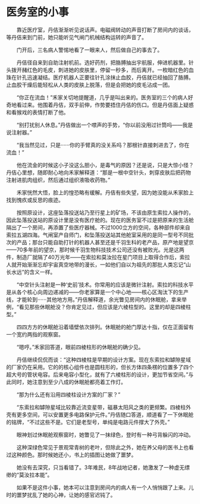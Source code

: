 # 医务室的小事

&emsp;&emsp;靠近医疗室，丹佶渐渐听见说话声。电磁阀转动的声音打断了房间内的谈话，等丹佶来到门前，她只能听见气闸门机械结构运转的声音了。

&emsp;&emsp;门开后，三名病人警惕地看了一眼来人，然后做自己的事去了。

&emsp;&emsp;丹佶径自来到自助注射机前。选好药剂，把胳膊抽出宇航服，伸进机器里。针头拨开赭红色的毛皮，刺进她的皮肤里，停留一秒多，而后离开。一枚暗红色的血珠在针孔迅速凝结。医疗机器人正要往针孔涂抹止血胶，丹佶就已经抽回了胳膊。止血胶干燥后能轻松从人类的皮肤上脱落，但是会把她的皮毛沾成一团。

&emsp;&emsp;“你正在流血！”禾家关切地提醒道，几乎是叫出来的。医务室的三个的病人好奇地看过来。他围着丹佶，双手前伸，作势要捂住丹佶的伤口。但是丹佶面上疑惑和看猴戏的表情打断了他。

&emsp;&emsp;“别打扰别人休息。”丹佶做出一个噤声的手势，“你以前没用过针筒吗——我是说注射器。”

&emsp;&emsp;“我当然见过，只是······你的手臂真的没关系吗？那根针直接刺进去了，你在流血！”

&emsp;&emsp;他在流金的时候这小子没这么胆小，是毒气的原因？还是说，只是大惊小怪？丹佶心里想，随即耐心地向禾家解释道：“那是一根中空针头，刺穿皮肤后把药物注射进肌肉组织，然后通过组织液吸收药物。”

&emsp;&emsp;禾家恍然大悟，脸上的惶恐略有缓解。丹佶有些失望，因为她没能从禾家脸上找到愧疚或反思的痕迹。

&emsp;&emsp;按照原设计，这座坠落投送站乃至行星上的矿场，不该由原生索拉人操作的，因此坠落投送站的原设计里是没有医疗舱的。现在的医务室不过是把原来的生活舱隔出了一个房间，再添置了些医疗器械。不过1000立方的空间，各种部件却来自索拉五湖四海。气闸室产自师门，和坠落投送站其他舱室采用的是同一型号不同批次的产品；那台只能自助打针的机器人甚至还是千羽生科的老产品，原产地是望京——70多年前的望京，那时候千羽生物科技技术公司还没有被败光。光是这两件，制造厂就隔了40万光年——在索拉和莫汝拉在星门项目上取得合作后，索拉人就开始渐渐忘却宇宙真空地带的漫长，一如他们自以为祖先的那批人类忘记“山长水远”的含义一样。

&emsp;&emsp;“中空针头注射是一种‘史前’技术。你常用的应该是微针注射。索拉的科技水平是从各个核心向周边递减的——你老家算是一个中心地——核心区淘汰下的生产线，才能轮到······其他地方用。”丹佶解释道，余光瞥见房间内的休眠舱，拿来举例，“看见那些休眠舱没？你肯定见过，但应该是六棱柱型的。这里的却是四棱柱型。”

&emsp;&emsp;四四方方的休眠舱沿着墙壁依次排列。休眠舱的舱门厚达十指，仅在正面留有一个宽约两指的观察窗。

&emsp;&emsp;“嗯哼。”禾家回答道，眼前四棱柱形的休眠舱的确少见。

&emsp;&emsp;丹佶继续侃侃而谈：“这种四棱柱是早期的设计方案。现在东索拉和罅隙星域的厂家仍在采用。它的的核心组件也是圆柱形的，但长方体四条楞的位置多了四个超大号的管状电容。后来电容小型化，就有了六棱柱形的设计，更加节省空间。”与此同时，她注意到至少八成的休眠舱都亮着工作灯。

&emsp;&emsp;“那为什么还有沿用四棱柱设计方案的厂家？”

&emsp;&emsp;“东索拉和罅隙星域比较靠近流变星带，磁暴太阳风之类的更频繁。四棱柱外壳有更多空间，可以安置更多电路保护元件。”丹佶随口答道，顺道看了一下休眠舱的铭牌，“不过这些不是。它们是老型号，单纯是电路元件撑大了外壳。”

&emsp;&emsp;眼神划过休眠舱观察窗时，她瞥见了一抹绿色，登时有一种弓背躲闪的冲动。

&emsp;&emsp;这种深绿色常见于景观常青树的老叶，但除此之外，她在养父母的医书上也看过这种颜色。那时候她还小，书上的插图让她做了噩梦。

&emsp;&emsp;她没有去深究，只当看错了。3年难民，8年战地记者，她激发了一种虚无缥缈的“莫汝拉本能”。

&emsp;&emsp;如果不是这件小事，她本可以注意到房间内的病人有一个人悄悄跟了上来。儿时的噩梦扰乱了她的心神，让她的感官迟钝了。